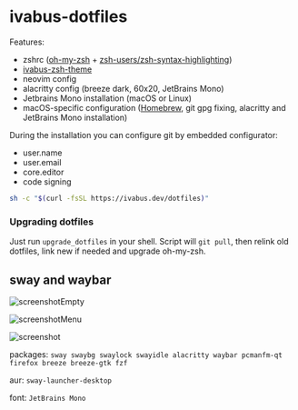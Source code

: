 # ivabus-dotfiles

Features:

- zshrc ([oh-my-zsh](https://ohmyz.sh) + [zsh-users/zsh-syntax-highlighting](https://github.com/zsh-users/zsh-syntax-highlighting))
- [ivabus-zsh-theme](https://github.com/ivabus/ivabus-zsh-theme)
- neovim config
- alacritty config (breeze dark, 60x20, JetBrains Mono)
- Jetbrains Mono installation (macOS or Linux)
- macOS-specific configuration ([Homebrew](https://brew.sh), git gpg fixing, alacritty and JetBrains Mono installation)

During the installation you can configure git by embedded configurator:

 - user.name
 - user.email
 - core.editor
 - code signing

```sh
sh -c "$(curl -fsSL https://ivabus.dev/dotfiles)"
```

### Upgrading dotfiles

Just run `upgrade_dotfiles` in your shell. Script will `git pull`, then relink old dotfiles, link new if needed and upgrade oh-my-zsh.


## sway and waybar

![screenshotEmpty](https://user-images.githubusercontent.com/71599788/183670989-c5488e8b-674e-42c1-9e92-baed12451bac.png)

![screenshotMenu](https://user-images.githubusercontent.com/71599788/183671039-59552fa7-a6f2-443d-8ca4-1872c83aef52.png)

![screenshot](https://user-images.githubusercontent.com/71599788/183670970-7174f264-d41e-49af-b82b-191544965aea.png)

packages: `sway swaybg swaylock swayidle alacritty waybar pcmanfm-qt firefox breeze breeze-gtk fzf`

aur: `sway-launcher-desktop`

font: `JetBrains Mono`
